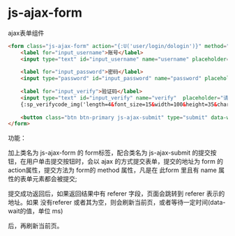 # js-ajax-form
ajax表单组件
```html
<form class="js-ajax-form" action="{:U('user/login/dologin')}" method="post">
    <label for="input_username">账号</label>
    <input type="text" id="input_username" name="username" placeholder="请输入用户名或者邮箱" class="span3">
	
    <label for="input_password">密码</label>
    <input type="password" id="input_password" name="password" placeholder="请输入密码" class="span3">
    
    <label for="input_verify">验证码</label>
    <input type="text" id="input_verify" name="verify"  placeholder="请输入验证码" class="span3">
    {:sp_verifycode_img('length=4&font_size=15&width=100&height=35&charset=1234567890')}
	
    <button class="btn btn-primary js-ajax-submit" type="submit" data-wait="1500">确定</button>
</form>
```

功能：

加上类名为 js-ajax-form 的 form标签，配合类名为 js-ajax-submit 的提交按钮，在用户单击提交按钮时，会以 ajax 的方式提交表单，提交的地址为 form 的 action属性，提交方法为 form的 method 属性，凡是在 此form 里且有 name 属性的表单元素都会被提交;

提交成功返回后，如果返回结果中有 referer 字段，页面会跳转到 referer 表示的地址。如果 没有referer 或者其为空，则会刷新当前页，或者等待一定时间(data-wait的值，单位 ms)

后，再刷新当前页。
